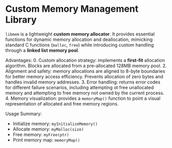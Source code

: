 # Custom Memory Management Library

`libmem` is a lightweight **custom memory allocator**.
It provides essential functions for dynamic memory allocation and deallocation, mimicking standard C functions (`malloc`, `free`) while introducing custom handling through a **linked list memory pool**.

Advantages:
0. Custom allocation strategy: implements a **first-fit** allocation algorithm.
Blocks are allocated from a pre-allocated 128MB memory pool.
2. Alignment and safety: memory allocations are aligned to 8-byte boundaries for better memory access efficiency. Prevents allocation of zero bytes and handles invalid memory addresses.
3. Error handling: returns error codes for different failure scenarios, including attempting ot free unallocated memory and attempting to free memory not owned by the current process.
4. Memory visualization: provides a `memoryMap()` function to point a visual representation of allocated and free memory regions.

Usage Summary:
- Initialize memory: `myInitializeMemory()`
- Allocate memory: `myMalloc(size)`
- Free memory: `myFree(ptr)`
- Print memory map: `memoryMap()`
